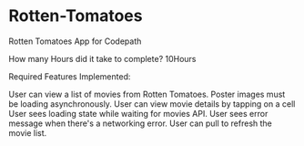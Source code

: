Rotten-Tomatoes
===============

Rotten Tomatoes App for Codepath

How many Hours did it take to complete?
10Hours

Required Features Implemented:

User can view a list of movies from Rotten Tomatoes. Poster images must be loading asynchronously.
User can view movie details by tapping on a cell
User sees loading state while waiting for movies API. 
User sees error message when there's a networking error. 
User can pull to refresh the movie list.

